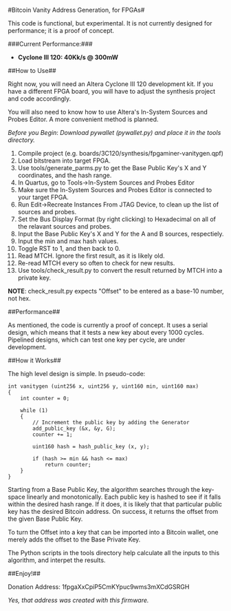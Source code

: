 #Bitcoin Vanity Address Generation, for FPGAs#


This code is functional, but experimental. It is not currently designed for performance; it is a proof of concept.


###Current Performance:###
* **Cyclone III 120: 40Kk/s @ 300mW**



##How to Use##

Right now, you will need an Altera Cyclone III 120 development kit. If you have a different FPGA board, you will have to adjust the synthesis project and code accordingly.

You will also need to know how to use Altera's In-System Sources and Probes Editor. A more convenient method is planned.

*Before you Begin*: *Download pywallet (pywallet.py) and place it in the tools directory.*


1. Compile project (e.g. boards/3C120/synthesis/fpgaminer-vanitygen.qpf)
2. Load bitstream into target FPGA.
3. Use tools/generate\_parms.py to get the Base Public Key's X and Y coordinates, and the hash range.
4. In Quartus, go to Tools->In-System Sources and Probes Editor
5. Make sure the In-System Sources and Probes Editor is connected to your target FPGA.
6. Run Edit->Recreate Instances From JTAG Device, to clean up the list of sources and probes.
7. Set the Bus Display Format (by right clicking) to Hexadecimal on all of the relavant sources and probes.
8. Input the Base Public Key's X and Y for the A and B sources, respectiely.
9. Input the min and max hash values.
10. Toggle RST to 1, and then back to 0.
11. Read MTCH. Ignore the first result, as it is likely old.
12. Re-read MTCH every so often to check for new results.
13. Use tools/check\_result.py to convert the result returned by MTCH into a private key.

**NOTE**: check\_result.py expects "Offset" to be entered as a base-10 number, not hex.



##Performance##

As mentioned, the code is currently a proof of concept. It uses a serial design, which means that it tests a new key about every 1000 cycles. Pipelined designs, which can test one key per cycle, are under development.



##How it Works##

The high level design is simple. In pseudo-code:

    int vanitygen (uint256 x, uint256 y, uint160 min, uint160 max)
    {
        int counter = 0;

        while (1)
        {
            // Increment the public key by adding the Generator
            add_public_key (&x, &y, G);
            counter += 1;

            uint160 hash = hash_public_key (x, y);

            if (hash >= min && hash <= max)
                return counter;
        }
    }

Starting from a Base Public Key, the algorithm searches through the key-space linearly and monotonically. Each public key is hashed to see if it falls within the desired hash range. If it does, it is likely that that particular public key has the desired Bitcoin address. On success, it returns the offset from the given Base Public Key.

To turn the Offset into a key that can be imported into a Bitcoin wallet, one merely adds the offset to the Base Private Key.

The Python scripts in the tools directory help calculate all the inputs to this algorithm, and interpet the results.



##Enjoy!##

Donation Address:  1fpgaXxCpiP5CmKYpuc9wms3mXCdGSRGH

_Yes, that address was created with this firmware._
